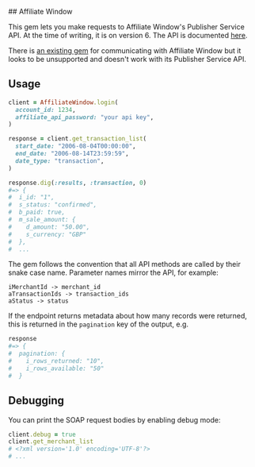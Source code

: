 ## Affiliate Window

This gem lets you make requests to Affiliate Window's Publisher Service API.
At the time of writing, it is on version 6. The API is documented
[here](http://wiki.affiliatewindow.com/index.php/Publisher_Service_API).

There is [an existing gem](https://github.com/andyt/affiliate-window) for
communicating with Affiliate Window but it looks to be unsupported and doesn't
work with its Publisher Service API.

## Usage

```ruby
client = AffiliateWindow.login(
  account_id: 1234,
  affiliate_api_password: "your api key",
)

response = client.get_transaction_list(
  start_date: "2006-08-04T00:00:00",
  end_date: "2006-08-14T23:59:59",
  date_type: "transaction",
)

response.dig(:results, :transaction, 0)
#=> {
#  i_id: "1",
#  s_status: "confirmed",
#  b_paid: true,
#  m_sale_amount: {
#    d_amount: "50.00",
#    s_currency: "GBP"
#  },
#  ...
```

The gem follows the convention that all API methods are called by their
snake case name. Parameter names mirror the API, for example:

```
iMerchantId -> merchant_id
aTransactionIds -> transaction_ids
aStatus -> status
```

If the endpoint returns metadata about how many records were returned, this is
returned in the `pagination` key of the output, e.g.

```ruby
response
#=> {
#  pagination: {
#    i_rows_returned: "10",
#    i_rows_available: "50"
#  }
```

## Debugging

You can print the SOAP request bodies by enabling debug mode:

```ruby
client.debug = true
client.get_merchant_list
# <?xml version='1.0' encoding='UTF-8'?>
# ...
```
